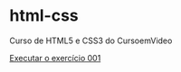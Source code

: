 # html-css
 Curso de HTML5 e CSS3 do CursoemVideo

<a href="https://omaraljawabri.github.io/html-css/exercicios/ex001/index.html">Executar o exercício 001</a>